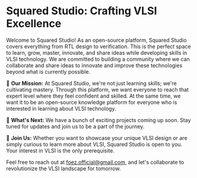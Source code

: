 # Squared Studio: Crafting VLSI Excellence


Welcome to Squared Studio! As an open-source platform, Squared Studio covers everything from RTL design to verification. This is the perfect space to learn, grow, master, innovate, and share ideas while developing skills in VLSI technology. We are committed to building a community where we can collaborate and share ideas to innovate and improve these technologies beyond what is currently possible.


🎯 **Our Mission:** At Squared Studio, we're not just learning skills; we're cultivating mastery. Through this platform, we want everyone to reach that expert level where they feel confident and skilled. At the same time, we want it to be an open-source knowledge platform for everyone who is interested in learning about VLSI technology. 


🚀 **What's Next:** We have a bunch of exciting projects coming up soon. Stay tuned for updates and join us to be a part of the journey. 


🤝 **Join Us:** Whether you want to showcase your unique VLSI design or are simply curious to learn more about VLSI, Squared Studio is open to you. Your interest in VLSI is the only prerequisite.

Feel free to reach out at foez.official@gmail.com, and let's collaborate to revolutionize the VLSI landscape for tomorrow.





